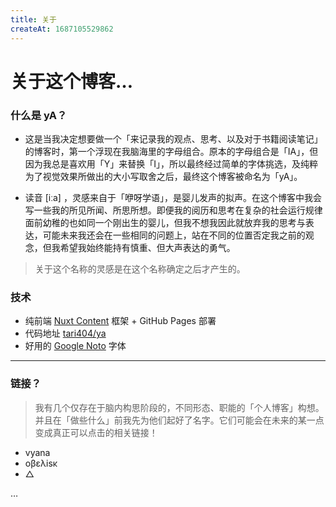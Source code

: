 ```yaml
---
title: 关于
createAt: 1687105529862
---
```


# 关于这个博客…

### 什么是 yA？

- 这是当我决定想要做一个「来记录我的观点、思考、以及对于书籍阅读笔记」的博客时，第一个浮现在我脑海里的字母组合。原本的字母组合是「IA」，但因为我总是喜欢用「Y」来替换「I」，所以最终经过简单的字体挑选，及纯粹为了视觉效果所做出的大小写取舍之后，最终这个博客被命名为「yA」。

- 读音 \[iːa\] ，灵感来自于「咿呀学语」，是婴儿发声的拟声。在这个博客中我会写一些我的所见所闻、所思所想。即便我的阅历和思考在复杂的社会运行规律面前幼稚的也如同一个刚出生的婴儿，但我不想我因此就放弃我的思考与表达，可能未来我还会在一些相同的问题上，站在不同的位置否定我之前的观念，但我希望我始终能持有慎重、但大声表达的勇气。

> 关于这个名称的灵感是在这个名称确定之后才产生的。

### 技术

- 纯前端 [Nuxt Content](https://content.nuxtjs.org/) 框架 + GitHub Pages 部署
- 代码地址 [tari404/ya](https://github.com/tari404/ya)
- 好用的 [Google Noto](https://fonts.google.com/noto) 字体

---

### 链接？

> 我有几个仅存在于脑内构思阶段的，不同形态、职能的「个人博客」构想。并且在「做些什么」前我先为他们起好了名字。它们可能会在未来的某一点变成真正可以点击的相关链接！

- vyana
- οβελisκ
- △

…

